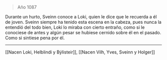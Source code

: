 > Año 1087

Durante un hurto, Sveinn conoce a Loki, quien le dice que le recuerda a él de joven. Sveinn siempre ha tenido esta escena en la cabeza, pues nunca la entendió del todo bien, Loki lo miraba con cierto entraño, como si le conociese de antes y algún pesar se hubiese cernido sobre él en el pasado. Como si sintiese pena por él.

---

[[Nacen Loki, Helblindi y Býlisteir]], [[Nacen Vilh, Yves, Sveinn y Holger]]